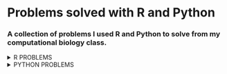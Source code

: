 # Problems solved with R and Python
### A collection of problems I used R and Python to solve from my computational biology class.
<details><summary>R PROBLEMS</summary>
<p>

* **Problem 1** 8.23.3 from *Computing Skills for Biologists: A Toolbox* In this excersize, we will get a glimpse of the image processing capabilities of R. We want to determine the projected leaf area of plants using photos, and analyze whether the leaves have grown significantly over the course of two days. The directory CSB/r/data/leafarea/ contains images of plants at two time points (t1 and t2). The data have been collected by Madlen.
  * a.) Write a for loop that processes all images using the function getArea, which is provided in CSB/r/solutions/getArea.R. The function accepts a single file name as an argument, and returns the projected leaf area, measured in pixels. Your loop should record the leaf area for each image and store it in the data frame results. To loop over all files, you can use the function list.files along with its pattern matching option, to produce a list of all the files with extension .jpg in the directory SC/r/data/leafarea/. Work in your sandbox or change paths in the getArea.R function accordingly.
  * b.) Plot the area of each plant as measured ar the time point 1 verses time point 2.
  * c.) Determine whether the plants significantly differ at the time points 1 and 2 using a paired t-test.
  * [My Solution/Code](Assignments/assignment-06-Csaenz10-answers.R)

* **Problem 2** We will be analyzing the `age_count_2020-07-13_2020-10-11.xlsx` data se. This data consists of the date that a COVID-19 test from somebody residing in Nueces County comes back positive (LABDATE) the age of the person (AGE_YEARS). Each row is a person.  There are 4 worksheets in the excel workbook, one per month from July to October. Your goal is to complete the tasks and create an R script that will work when this repo is cloned to any computer. I encourage you to make tidyverse pipelines, where the responses from several questions are assembled in one or a few pipelines. When you are complete, submit by pushing the changes to github.
  * a.) Create an R script named `ageCovidSummary.R` in your exam repo and set the working directory with the following command:

```r 
setwd(dirname(rstudioapi::getActiveDocumentContext()$path))
```

  * b.) Load the following libraries (and install if necessary): tidyverse, readxl, janitor,lubridate
  * c.) Referring to lecture 8, read the data from `age_count_2020-07-13_2020-10-11.xlsx` into a tibble named `covid_cases_age` and then do the following in a single pipeline:

  * format the column names
  
  * make a new column called `date` and format it as YYYY-MM-DD using `ymd()`
  
  * make a new column called `age_class` that evaluates the the values in `age_years` and assigns them to the proper 20 yr age bin:
  
    * 0-19, 20-39, 40-59, 60-79, 80+
  
    * use `case_when()` for this
  
  * group the tibble by `date` and `age_class`
  
  * use `summarise()` to transform the tibble so that each row is a unique combination of `date` and `age_class`, and the number of positive cases in each age class on each date is stored in a column called `new_cases`
  
    * If done properly, this is how `covid_cases_age` will look:
  
    ```r
    > covid_cases_age
    # A tibble: 433 x 3
    # Groups:   date [91]
       date       age_class new_cases
       <date>     <chr>         <int>
     1 2020-07-13 0-19             44
     2 2020-07-13 20-39            73
     3 2020-07-13 40-59            84
     4 2020-07-13 60-79            49
     5 2020-07-13 80+               3
     6 2020-07-14 0-19             61
     7 2020-07-14 20-39           213
     8 2020-07-14 40-59           219
     9 2020-07-14 60-79           102
    10 2020-07-14 80+              10
    # ... with 423 more rows
    ```
  * d.) Create the following plot from `covid_cases_age`

![](nueces_new-cases_age-class.png)

  * e.) Recreate the following plot from `covid_cases_age`.  Hints: 
  
  * refer to lecture 8 where we used functions to add day of week and month to a tibble
  
  * refer to text book or search web for solution to making error bars, you will need to calculate the mean and sd for each row before initiating the plot
  
  * search the web for solution to allowing y axes to freely vary depending upon age class
  
  * the [R Graphics Cookbook](http://www.cookbook-r.com/Graphs/) could be useful here

![](nueces_mean-new-cases_day-ageclass.png)

  * f.) There are different numbers of people in the age brackets and thus we might expect more positive cases in some age brackets than others.  Read in the `Texas_Age_Demographic_Data.csv` file and process it down to a tibble named `nueces_demographics` with just the total number of people in each 20 year age bracket in Nueces county using tidyverse commands. The tibble should have 5 rows and 2 columns.  Name the columns `age_class` and `num_people` as follows:

```r 
> nueces_demographics
# A tibble: 5 x 2
  age_class num_people
  <chr>          <dbl>
1 0-19           64181
2 20-39         114717
3 40-59          95495
4 60-79          70266
5 80+            16584
```

  * g.) Recreate the following plot with the data in the `nueces_demographics` tibble.  The font size of the axis titles is 20 and the font size of the axis values is 18.  Hint: the [R Graphics Cookbook](http://www.cookbook-r.com/Graphs/) could be useful here.

![](nueces_num-people_age-class.png)

  * h.) Now we can use the demographic data to calculate the number of new cases relative to the number of people in each age class. Join `covid_cases_age` and `nueces_demographics` together and save the new tibble as `covid_cases_age_census`. Add a column named `new_cases_per10k` with values calculated as follows: `10000*new_cases/num_people`.  The result will be a tibble like `covid_cases_age` but with 2 additional columns :

```r 
> covid_cases_age_census
# A tibble: 433 x 5
# Groups:   date [91]
   date       age_class new_cases num_people new_cases_per10k
   <date>     <chr>         <int>      <dbl>            <dbl>
 1 2020-07-13 0-19             44      64181             6.86
 2 2020-07-13 20-39            73     114717             6.36
 3 2020-07-13 40-59            84      95495             8.80
 4 2020-07-13 60-79            49      70266             6.97
 5 2020-07-13 80+               3      16584             1.81
 6 2020-07-14 0-19             61      64181             9.50
 7 2020-07-14 20-39           213     114717            18.6 
 8 2020-07-14 40-59           219      95495            22.9 
 9 2020-07-14 60-79           102      70266            14.5 
10 2020-07-14 80+              10      16584             6.03
# ... with 423 more rows
```

  i.) I have noticed a pattern where the elderly are the last age group to experience a spike in COVID cases after a local outbreak.  Modify your code from question 3 above to make a plot with `new_cases_per10k` on the y axis.  Is the figure consistent with my observations from other time periods? Which figure, this one or the one from question 3 better portrays the level of COVID infection within and among age classes?  Why?

![](nueces_new-cases-per10k_age-class.png)

* [My Solution/Code](Assignments/ageCovidSummary.R)


</p>
</details>


<details><summary>PYTHON PROBLEMS</summary>
<p>

* **Problem 1** 3.8.1 from *Computing Skills for Biologists: A Toolbox*
Description
* **Problem 2** 3.8.2 from *Computing Skills for Biologists: A Toolbox*
Description
* [My Solution/Code](Assignments/assignment-11-Csaenz10.txt)

* **Problem 3** 4.10.1 from *Computing Skills for Biologists: A Toolbox*
* [My Solution/Code](Assignments/assignment12.txt)


</p>
</details>


